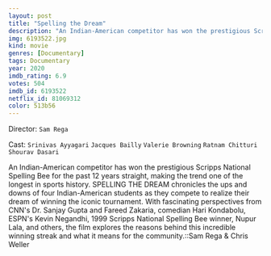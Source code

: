 ```yaml
---
layout: post
title: "Spelling the Dream"
description: "An Indian-American competitor has won the prestigious Scripps National Spelling Bee for the past 12 years straight, making the trend one of the longest in sports history. SPELLING THE DREAM chronicles the ups and downs of four Indian-American students as they compete to realize their dream of winning the iconic tournament. With fascinating perspectives from CNN's Dr. Sanjay Gupta and Fareed Zakaria, comedian Ha.."
img: 6193522.jpg
kind: movie
genres: [Documentary]
tags: Documentary 
year: 2020
imdb_rating: 6.9
votes: 504
imdb_id: 6193522
netflix_id: 81069312
color: 513b56
---
```

Director: `Sam Rega`  

Cast: `Srinivas Ayyagari` `Jacques Bailly` `Valerie Browning` `Ratnam Chitturi` `Shourav Dasari` 

An Indian-American competitor has won the prestigious Scripps National Spelling Bee for the past 12 years straight, making the trend one of the longest in sports history. SPELLING THE DREAM chronicles the ups and downs of four Indian-American students as they compete to realize their dream of winning the iconic tournament. With fascinating perspectives from CNN's Dr. Sanjay Gupta and Fareed Zakaria, comedian Hari Kondabolu, ESPN's Kevin Negandhi, 1999 Scripps National Spelling Bee winner, Nupur Lala, and others, the film explores the reasons behind this incredible winning streak and what it means for the community.::Sam Rega & Chris Weller